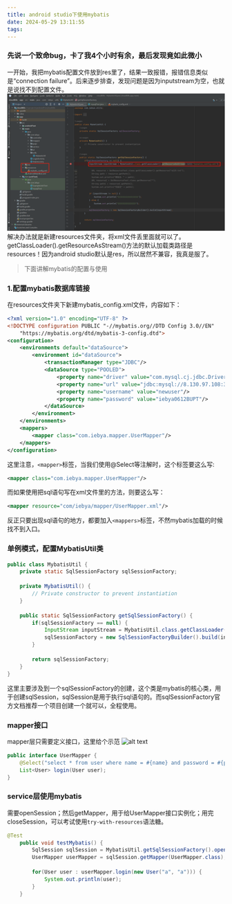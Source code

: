 ```yaml
---
title: android studio下使用mybatis
date: 2024-05-29 13:11:55
tags:
---
```

### 先说一个致命bug，卡了我4个小时有余，最后发现竟如此微小
一开始，我把mybatis配置文件放到res里了，结果一致报错，报错信息类似是“connection failure”。后来逐步排查，发现问题是因为inputstream为空，也就是说找不到配置文件。  
![alt text](./android-studio下使用mybatis/image.png)  
解决办法就是新建resources文件夹，将xml文件丢里面就可以了。getClassLoader().getResourceAsStream()方法的默认加载类路径是resources！因为android studio默认是res，所以居然不兼容，我真是服了。

> 下面讲解mybatis的配置与使用
### 1.配置mybatis数据库链接
在resources文件夹下新建mybatis_config.xml文件，内容如下：
```xml
<?xml version="1.0" encoding="UTF-8" ?>
<!DOCTYPE configuration PUBLIC "-//mybatis.org//DTD Config 3.0//EN"
    "https://mybatis.org/dtd/mybatis-3-config.dtd">
<configuration>
    <environments default="dataSource">
        <environment id="dataSource">
            <transactionManager type="JDBC"/>
            <dataSource type="POOLED">
                <property name="driver" value="com.mysql.cj.jdbc.Driver"/>
                <property name="url" value="jdbc:mysql://8.130.97.108:3306/cloud_bills"/>
                <property name="username" value="newuser"/>
                <property name="password" value="iebya0612BUPT"/>
            </dataSource>
        </environment>
    </environments>
    <mappers>
        <mapper class="com.iebya.mapper.UserMapper"/>
    </mappers>
</configuration>
```  
这里注意，`<mapper>`标签，当我们使用@Select等注解时，这个标签要这么写:
```xml
<mapper class="com.iebya.mapper.UserMapper"/>
```
而如果使用把sql语句写在xml文件里的方法，则要这么写：
```xml
<mapper resource="com/iebya/mapper/UserMapper.xml"/>
```
反正只要出现sql语句的地方，都要加入`<mappers>`标签，不然mybatis加载的时候找不到入口。

### 单例模式，配置MybatisUtil类
```java
public class MybatisUtil {
    private static SqlSessionFactory sqlSessionFactory;

    private MybatisUtil() {
        // Private constructor to prevent instantiation
    }

    public static SqlSessionFactory getSqlSessionFactory() {
        if(sqlSessionFactory == null) {
            InputStream inputStream = MybatisUtil.class.getClassLoader().getResourceAsStream("mybatis_config.xml");
            sqlSessionFactory = new SqlSessionFactoryBuilder().build(inputStream);
        }

        return sqlSessionFactory;
    }
}
```  
这里主要涉及到一个sqlSessionFactory的创建，这个类是mybatis的核心类，用于创建sqlSession，sqlSession是用于执行sql语句的。而sqlSessionFactory官方文档推荐一个项目创建一个就可以，全程使用。

### mapper接口
mapper层只需要定义接口，这里给个示范
![alt text](./android-studio下使用mybatis/image/image-1.png)
```java
public interface UserMapper {
    @Select("select * from user where name = #{name} and password = #{password}")
    List<User> login(User user);
}
```

### service层使用mybatis
需要openSession；然后getMapper，用于给UserMapper接口实例化；用完closeSession，可以考试使用`try-with-resources`语法糖。
```java
@Test
    public void testMybatis() {
        SqlSession sqlSession = MybatisUtil.getSqlSessionFactory().openSession();
        UserMapper userMapper = sqlSession.getMapper(UserMapper.class);

        for(User user : userMapper.login(new User("a", "a"))) {
            System.out.println(user);
        }
    }
```
